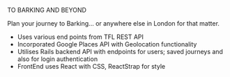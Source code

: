 TO BARKING AND BEYOND

Plan your journey to Barking... or anywhere else in London for that matter.

- Uses various end points from TFL REST API
- Incorporated Google Places API with Geolocation functionality
- Utilises Rails backend API with endpoints for users; saved journeys and also for login authentication
- FrontEnd uses React with CSS, ReactStrap for style
